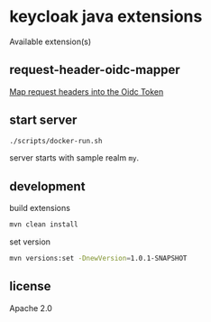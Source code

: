 # keycloak java extensions

Available extension(s)

## request-header-oidc-mapper

[Map request headers into the Oidc Token](./docs/request-header-oidc-mapper/README.md)

## start server

```sh
./scripts/docker-run.sh
```

server starts with sample realm `my`.

## development

build extensions
```sh
mvn clean install
```

set version
```sh
mvn versions:set -DnewVersion=1.0.1-SNAPSHOT
```

## license

Apache 2.0
